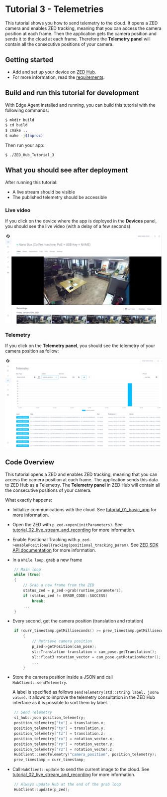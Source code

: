 # Tutorial 3 - Telemetries
This tutorial shows you how to send telemetry to the cloud. It opens a ZED camera and enables ZED tracking, meaning that you can access the camera position at each frame. Then the application gets the camera position and sends it to the cloud at each frame. Therefore the **Telemetry panel** will contain all the consecutive positions of your camera.  

## Getting started

- Add and set up your device on [ZED Hub](https://hub.stereolabs.com).
- For more information, read the [requirements](../../README.md#requirements).

## Build and run this tutorial for development

With Edge Agent installed and running, you can build this tutorial with the following commands:
```bash
$ mkdir build
$ cd build
$ cmake ..
$ make -j$(nproc)
```

Then run your app:
```
$ ./ZED_Hub_Tutorial_3
```

## What you should see after deployment
After running this tutorial:
- A live stream should be visible
- The published telemetry should be accessible

### Live video
If you click on the device where the app is deployed in the **Devices** panel, you should see the live video (with a delay of a few seconds).

![](./images/live_and_recordings.png " ")

### Telemetry
If you click on the **Telemetry panel**, you should see the telemetry of your camera position as follow:

![](./images/telemetry.png " ")


## Code Overview

This tutorial opens a ZED and enables ZED tracking, meaning that you can access the camera position at each frame. The application sends this data to ZED Hub as a Telemetry. The **Telemetry panel** in ZED Hub will contain all the consecutive positions of your camera.

What exactly happens:

- Initialize communications with the cloud. See [tutorial_01_basic_app](../tutorial_01_basic_app/README.md) for more information.

- Open the ZED with `p_zed->open(initParameters)`. See [tutorial_02_live_stream_and_recording](../tutorial_02_live_stream_and_recording/README.md) for more information.

- Enable Positional Tracking with `p_zed->enablePositionalTracking(positional_tracking_param)`. See [ZED SDK API documentation](https://www.stereolabs.com/docs/api/classsl_1_1Camera.html#a7989ae783fae435abfdf48feaf147f44) for more information.

- In a `While loop`, grab a new frame

```cpp
    // Main loop
    while (true)
    {
        // Grab a new frame from the ZED
        status_zed = p_zed->grab(runtime_parameters);
        if (status_zed != ERROR_CODE::SUCCESS)
            break;
        ...
    }
```

- Every second, get the camera position (translation and rotation)

```cpp
    if (curr_timestamp.getMilliseconds() >= prev_timestamp.getMilliseconds() + 1000)
        {
            // Retrieve camera position
            p_zed->getPosition(cam_pose);
            sl::Translation translation = cam_pose.getTranslation();
            sl::float3 rotation_vector = cam_pose.getRotationVector();
            ...
        }
```

- Store the camera position inside a JSON and call `HubClient::sendTelemetry`.

  A label is specified as follows `sendTelemetry(std::string label, json& value)`. It allows to improve the telemetry consultation in the ZED Hub interface as it is possible to sort them by label.

```cpp
    // Send Telemetry
    sl_hub::json position_telemetry;
    position_telemetry["tx"] = translation.x;
    position_telemetry["ty"] = translation.y;
    position_telemetry["tz"] = translation.z;
    position_telemetry["rx"] = rotation_vector.x;
    position_telemetry["ry"] = rotation_vector.y;
    position_telemetry["rz"] = rotation_vector.z;
    HubClient::sendTelemetry("camera_position", position_telemetry);
    prev_timestamp = curr_timestamp;
```

- Call `HubClient::update` to send the current image to the cloud.
  See [tutorial_02_live_stream_and_recording](../tutorial_02_live_stream_and_recording/README.md) for more information.

```cpp
    // Always update Hub at the end of the grab loop
    HubClient::update(p_zed);
```
